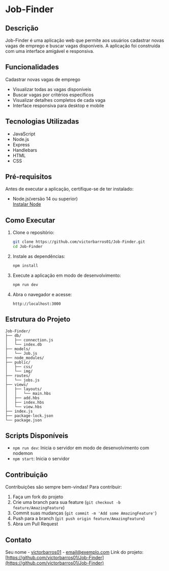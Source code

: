 
# Job-Finder
## Descrição
Job-Finder é uma aplicação web que permite aos usuários cadastrar novas vagas de emprego e buscar vagas disponíveis. A aplicação foi construída com uma interface amigável e responsiva.
## Funcionalidades
Cadastrar novas vagas de emprego

- Visualizar todas as vagas disponíveis
- Buscar vagas por critérios específicos
- Visualizar detalhes completos de cada vaga
- Interface responsiva para desktop e mobile

## Tecnologias Utilizadas
- JavaScript
- Node.js
- Express
- Handlebars
- HTML
- CSS
## Pré-requisitos
Antes de executar a aplicação, certifique-se de ter instalado:
- Node.js(versão 14 ou superior)<br/>
  [Instalar Node](https://nodejs.org/pt/download)
## Como Executar
1. Clone o repositório:
   ```bash
   git clone https://github.com/victorbarros01/Job-Finder.git
   cd Job-Finder
   ```
2. Instale as dependências:
   ```bash
   npm install
   ```
3. Execute a aplicação em modo de desenvolvimento:
   ```bash
   npm run dev
   ```
4. Abra o navegador e acesse:
   ```
   http://localhost:3000
   ```
## Estrutura do Projeto
```
Job-Finder/
├── db/
│   ├── connection.js
│   └── index.db
├── models/
│   └── Job.js
├── node_modules/
├── public/
│   ├── css/
│   └── img/
├── routes/
│   └── jobs.js
├── views/
│   ├── layouts/
│   │   └── main.hbs
│   ├── add.hbs
│   ├── index.hbs
│   └── view.hbs
├── index.js
├── package-lock.json
└── package.json

```
## Scripts Disponíveis
- `npm run dev`: Inicia o servidor em modo de desenvolvimento com nodemon
- `npm start`: Inicia o servidor
## Contribuição
Contribuições são sempre bem-vindas! Para contribuir:
1. Faça um fork do projeto
2. Crie uma branch para sua feature (`git checkout -b feature/AmazingFeature`)
3. Commit suas mudanças (`git commit -m 'Add some AmazingFeature'`)
4. Push para a branch (`git push origin feature/AmazingFeature`)
5. Abra um Pull Request
## Contato
Seu nome - [victorbarros01](https://github.com/victorbarros01) - email@exemplo.com
Link do projeto: [https://github.com/victorbarros01/Job-Finder](https://github.com/victorbarros01/Job-Finder)

